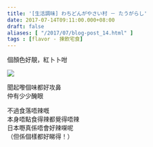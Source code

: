```yaml
---
title: '[生活調味] わちどんがやさい村 － たうがらし'
date: 2017-07-14T09:11:00.000+08:00
draft: false
aliases: [ "/2017/07/blog-post_14.html" ]
tags : [flavor - 揀飲宅食]
---
```


個顏色好靚，紅卜卜咁  

[![](https://c1.staticflickr.com/5/4262/34853084703_12f75b6e45_z.jpg)](https://c1.staticflickr.com/5/4262/34853084703_12f75b6e45_z.jpg)

聞起嚟個味都好攻鼻  
仲有少少醃眼  
  
不過食落唔辣嘅  
本身唔點食得辣都覺得唔辣  
日本嘢真係唔會好辣㗎呢  
（但係個樣都好睇得！）